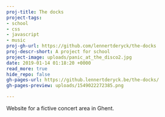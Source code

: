 ```yaml
---
proj-title: The docks
project-tags:
- school
- css
- javascript
- music
proj-gh-url: https://github.com/lennertderyck/the-docks
proj-descr-short: A project for school
project-image: uploads/panic_at_the_disco2.jpg
date: 2019-01-14 01:18:20 +0000
read_more: true
hide_repo: false
gh-pages-url: https://github.lennertderyck.be/the-docks/
gh-pages-preview: uploads/1549022272385.png

---
```

Website for a fictive concert area in Ghent.